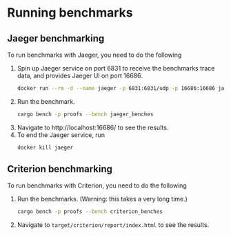 # Running benchmarks

## Jaeger benchmarking

To run benchmarks with Jaeger, you need to do the following

1. Spin up Jaeger service on port 6831 to receive the benchmarks trace data, and provides Jaeger UI on port 16686.
    ```bash
    docker run --rm -d --name jaeger -p 6831:6831/udp -p 16686:16686 jaegertracing/all-in-one:latest
    ```
2. Run the benchmark.
    ```bash
    cargo bench -p proofs --bench jaeger_benches
    ```
3. Navigate to http://localhost:16686/ to see the results.
4. To end the Jaeger service, run
    ```bash
    docker kill jaeger
    ```

## Criterion benchmarking

To run benchmarks with Criterion, you need to do the following

1. Run the benchmarks. (Warning: this takes a very long time.)
    ```bash
    cargo bench -p proofs --bench criterion_benches
    ```
2. Navigate to `target/criterion/report/index.html` to see the results.